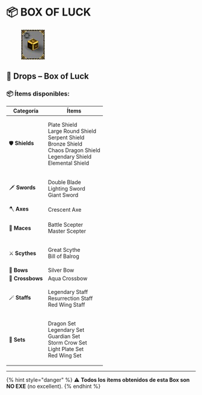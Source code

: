 # 📦 BOX OF LUCK

<figure><img src="../.gitbook/assets/image (47).png" alt=""><figcaption></figcaption></figure>

## 🎁 Drops – Box of Luck

### 📦 Ítems disponibles:

| **Categoría**    | **Ítems**                                                                                                                                   |
| ---------------- | ------------------------------------------------------------------------------------------------------------------------------------------- |
| 🛡️ **Shields**  | <p>Plate Shield<br>Large Round Shield<br>Serpent Shield<br>Bronze Shield<br>Chaos Dragon Shield<br>Legendary Shield<br>Elemental Shield</p> |
| 🗡️ **Swords**   | <p>Double Blade<br>Lighting Sword<br>Giant Sword</p>                                                                                        |
| 🪓 **Axes**      | Crescent Axe                                                                                                                                |
| 🔨 **Maces**     | <p>Battle Scepter<br>Master Scepter</p>                                                                                                     |
| ⚔️ **Scythes**   | <p>Great Scythe<br>Bill of Balrog</p>                                                                                                       |
| 🏹 **Bows**      | Silver Bow                                                                                                                                  |
| 🎯 **Crossbows** | Aqua Crossbow                                                                                                                               |
| 🪄 **Staffs**    | <p>Legendary Staff<br>Resurrection Staff<br>Red Wing Staff</p>                                                                              |
| 👕 **Sets**      | <p>Dragon Set<br>Legendary Set<br>Guardian Set<br>Storm Crow Set<br>Light Plate Set<br>Red Wing Set</p>                                     |

***

{% hint style="danger" %}
⚠️ **Todos los ítems obtenidos de esta Box son NO EXE** (no excellent).
{% endhint %}
